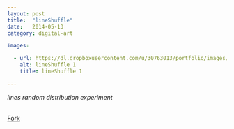 ```yaml
---
layout: post
title:  "lineShuffle"
date:   2014-05-13
category: digital-art

images:

  - url: https://dl.dropboxusercontent.com/u/30763013/portfolio/images/digital%20art/lineShuffle/150527_144230_27.jpg
    alt: lineShuffle 1
    title: lineShuffle 1

---
```

_lines random distribution experiment_

<br>
<!-- Place this tag where you want the button to render. -->
<a class="github-button" href="https://github.com/alejandrogarciasalas/line-shuffle" data-icon="octicon-repo-forked" data-style="mega" aria-label="Fork alejandrogarciasalas/line-shuffle on GitHub">Fork</a>